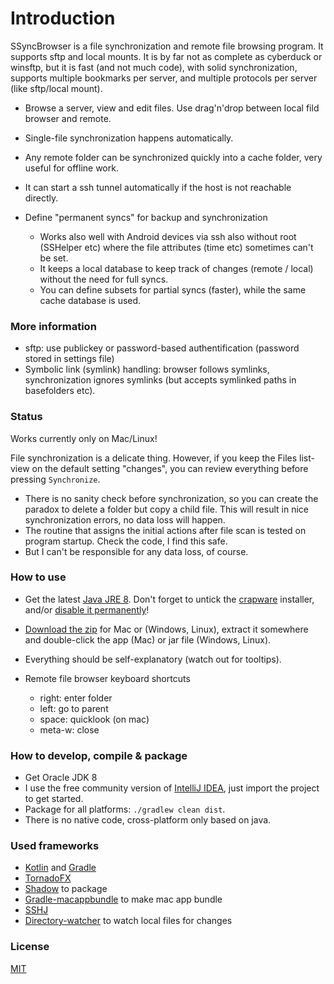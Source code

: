 
# Introduction

SSyncBrowser is a file synchronization and remote file browsing program. It supports sftp and local mounts.
It is by far not as complete as cyberduck or winsftp, but it is fast (and not much code), with solid synchronization,
supports multiple bookmarks per server, and multiple protocols per server (like sftp/local mount).

* Browse a server, view and edit files. Use drag'n'drop between local fild browser and remote.
* Single-file synchronization happens automatically.
* Any remote folder can be synchronized quickly into a cache folder, very useful for offline work.
* It can start a ssh tunnel automatically if the host is not reachable directly.

* Define "permanent syncs" for backup and synchronization
  * Works also well with Android devices via ssh also without root (SSHelper etc) where the file attributes (time etc) sometimes can't be set.
  * It keeps a local database to keep track of changes (remote / local) without the need for full syncs.
  * You can define subsets for partial syncs (faster), while the same cache database is used.


### More information

* sftp: use publickey or password-based authentification (password stored in settings file)
* Symbolic link (symlink) handling: browser follows symlinks, synchronization ignores symlinks (but accepts symlinked paths in basefolders etc).


### Status ###
Works currently only on Mac/Linux!

File synchronization is a delicate thing. However, if you keep the Files list-view on the default setting "changes",
you can review everything before pressing `Synchronize`.

* There is no sanity check before synchronization, so you can create the paradox to delete a folder but copy a child file.
This will result in nice synchronization errors, no data loss will happen.
* The routine that assigns the initial actions after file scan is tested on program startup. Check the code, I find this safe.
* But I can't be responsible for any data loss, of course.


### How to use ###

* Get the latest [Java JRE 8](http://www.oracle.com/technetwork/java/javase/downloads/index.html). Don't forget to untick the [crapware](https://www.google.com/search?q=java+crapware) installer, and/or [disable it permanently](https://www.java.com/en/download/faq/disable_offers.xml)!
* [Download the zip](https://github.com/wolfgangasdf/ssyncbrowser-test/releases) for Mac or (Windows, Linux), extract it somewhere and double-click the app (Mac) or
  jar file (Windows, Linux).
* Everything should be self-explanatory (watch out for tooltips).
* Remote file browser keyboard shortcuts

    * right: enter folder
    * left: go to parent
    * space: quicklook (on mac)
    * meta-w: close

### How to develop, compile & package ###

* Get Oracle JDK 8
* I use the free community version of [IntelliJ IDEA](https://www.jetbrains.com/idea/download/), just import the project to get started.
* Package for all platforms: `./gradlew clean dist`.
* There is no native code, cross-platform only based on java.

### Used frameworks ###

* [Kotlin](https://kotlinlang.org/) and [Gradle](https://gradle.org/)
* [TornadoFX](https://github.com/edvin/tornadofx)
* [Shadow](https://github.com/johnrengelman/shadow) to package
* [Gradle-macappbundle](https://github.com/crotwell/gradle-macappbundle) to make mac app bundle
* [SSHJ](https://github.com/hierynomus/sshj)
* [Directory-watcher](https://github.com/gmethvin/directory-watcher) to watch local files for changes

### License ###
[MIT](http://opensource.org/licenses/MIT)